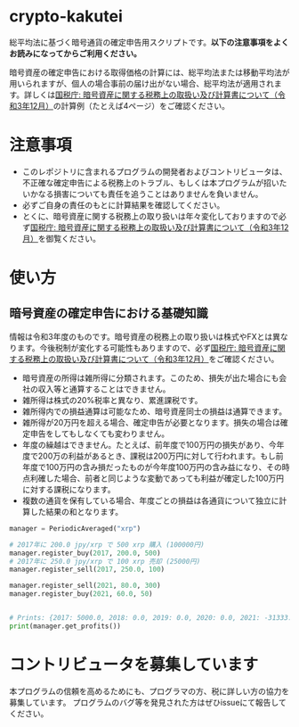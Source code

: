 # crypto-kakutei
総平均法に基づく暗号通貨の確定申告用スクリプトです。**以下の注意事項をよくお読みになってからご利用ください。**

暗号資産の確定申告における取得価格の計算には、総平均法または移動平均法が用いられますが、個人の場合事前の届け出がない場合、総平均法が適用されます。詳しくは[国税庁: 暗号資産に関する税務上の取扱い及び計算書について（令和3年12月）](https://www.nta.go.jp/publication/pamph/shotoku/kakuteishinkokukankei/kasoutuka/)の計算例（たとえば4ページ）をご確認ください。

# 注意事項
* このレポジトリに含まれるプログラムの開発者およびコントリビュータは、不正確な確定申告による税務上のトラブル、もしくは本プログラムが招いたいかなる損害についても責任を追うことはありませんを負いません。
* 必ずご自身の責任のもとに計算結果を確認してください。
* とくに、暗号資産に関する税務上の取り扱いは年々変化しておりますので必ず[国税庁: 暗号資産に関する税務上の取扱い及び計算書について（令和3年12月）](https://www.nta.go.jp/publication/pamph/shotoku/kakuteishinkokukankei/kasoutuka/)を御覧ください。

# 使い方
## 暗号資産の確定申告における基礎知識
情報は令和3年度のものです。暗号資産の税務上の取り扱いは株式やFXとは異なります。今後税制が変化する可能性もありますので、必ず[国税庁: 暗号資産に関する税務上の取扱い及び計算書について（令和3年12月）](https://www.nta.go.jp/publication/pamph/shotoku/kakuteishinkokukankei/kasoutuka/)をご確認ください。
* 暗号資産の所得は雑所得に分類されます。このため、損失が出た場合にも会社の収入等と通算することはできません。
* 雑所得は株式の20%税率と異なり、累進課税です。
* 雑所得内での損益通算は可能なため、暗号資産同士の損益は通算できます。
* 雑所得が20万円を超える場合、確定申告が必要となります。損失の場合は確定申告をしてもしなくても変わりません。
* 年度の繰越はできません。たとえば、前年度で100万円の損失があり、今年度で200万の利益があるとき、課税は200万円に対して行われます。もし前年度で100万円の含み損だったものが今年度100万円の含み益になり、その時点利確した場合、前者と同じような変動であっても利益が確定した100万円に対する課税になります。
* 複数の通貨を保有している場合、年度ごとの損益は各通貨について独立に計算した結果の和となります。

```python
manager = PeriodicAveraged("xrp")

# 2017年に 200.0 jpy/xrp で 500 xrp 購入 (100000円)
manager.register_buy(2017, 200.0, 500)
# 2017年に 250.0 jpy/xrp で 100 xrp 売却 (25000円)
manager.register_sell(2017, 250.0, 100)

manager.register_sell(2021, 80.0, 300)
manager.register_buy(2021, 60.0, 50)


# Prints: {2017: 5000.0, 2018: 0.0, 2019: 0.0, 2020: 0.0, 2021: -31333.333333333336}
print(manager.get_profits())
```

# コントリビュータを募集しています
本プログラムの信頼を高めるためにも、プログラマの方、税に詳しい方の協力を募集しています。
プログラムのバグ等を発見された方はぜひissueにて報告してください。
